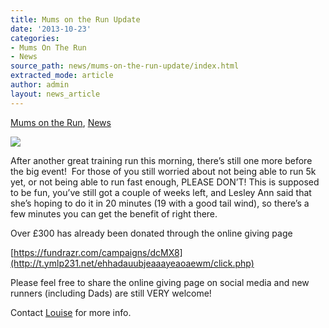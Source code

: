 ```yaml
---
title: Mums on the Run Update
date: '2013-10-23'
categories:
- Mums On The Run
- News
source_path: news/mums-on-the-run-update/index.html
extracted_mode: article
author: admin
layout: news_article
---
```

[Mums on the Run](category/mums-on-the-run/), [News](/news/)

![](https://s3.amazonaws.com/fundrazr-platform/campaigns/3945a554fd0743669c142e7efe4786d9.jpg)

After another great training run this morning, there’s still one more before the big event! &nbsp;For those of you still worried about not being able to run 5k yet, or not being able to run fast enough, PLEASE DON’T! This is supposed to be fun, you’ve still got a couple of weeks left, and Lesley Ann said that she’s hoping to do it in 20 minutes (19 with a good tail wind), so there’s a few minutes you can get the benefit of right there.

Over £300 has already been donated through the online giving page

[https://fundrazr.com/campaigns/dcMX8](http://t.ymlp231.net/ehhadauubjeaaayeaoaewm/click.php)

Please feel free to share the online giving page on social media and new runners (including Dads) are still VERY welcome!

Contact&nbsp;[Louise](mailto:scottishchick72@hotmail.com)&nbsp;for more info.
